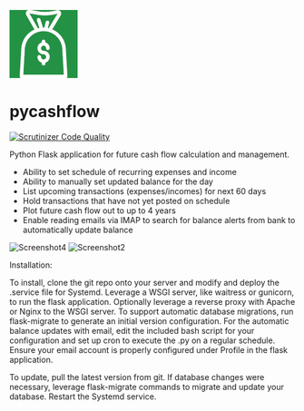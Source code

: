 ![logo](./app/static/apple-touch-icon.png)
# pycashflow
[![Scrutinizer Code Quality](https://scrutinizer-ci.com/g/whahn1983/pycashflow/badges/quality-score.png?b=master)](https://scrutinizer-ci.com/g/whahn1983/pycashflow/?branch=master)

Python Flask application for future cash flow calculation and management.

* Ability to set schedule of recurring expenses and income
* Ability to manually set updated balance for the day
* List upcoming transactions (expenses/incomes) for next 60 days
* Hold transactions that have not yet posted on schedule
* Plot future cash flow out to up to 4 years
* Enable reading emails via IMAP to search for balance alerts from bank to automatically update balance

![Screenshot4](https://github.com/whahn1983/pycashflow/assets/7118098/6374c4ee-180e-49a3-af5e-f757b5ff688c)
![Screenshot2](https://github.com/whahn1983/pycashflow/assets/7118098/66a28e21-0dd4-4f99-a487-ea8aef4b03ff)


Installation:

To install, clone the git repo onto your server and modify and deploy the .service file for Systemd.  Leverage a WSGI server, like waitress or gunicorn, to run the flask application.  Optionally leverage a reverse proxy with Apache or Nginx to the WSGI server.  To support automatic database migrations, run flask-migrate to generate an initial version configuration.  For the automatic balance updates with email, edit the included bash script for your configuration and set up cron to execute the .py on a regular schedule.  Ensure your email account is properly configured under Profile in the flask application.

To update, pull the latest version from git.  If database changes were necessary, leverage flask-migrate commands to migrate and update your database.  Restart the Systemd service.
